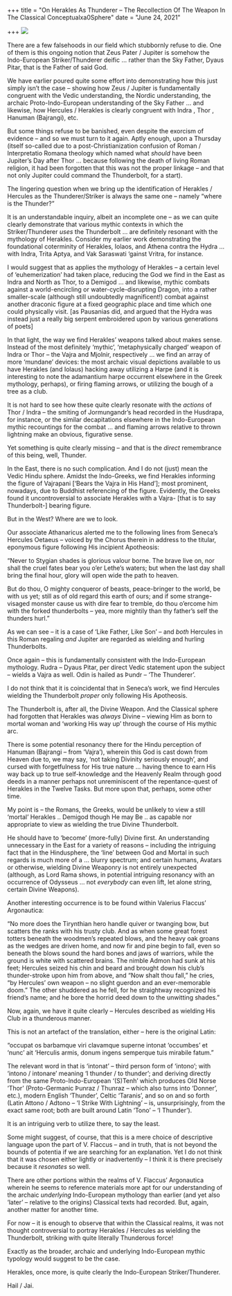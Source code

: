 +++
title = "On Herakles As Thunderer – The Recollection Of The Weapon In The Classical Conceptualxa0Sphere"
date = "June 24, 2021"

+++
![](https://aryaakasha.files.wordpress.com/2021/06/198882949_10165312201705574_1923666741624487127_n.jpg?w=541)

There are a few falsehoods in our field which stubbornly refuse to die.
One of them is this ongoing notion that Zeus Pater / Jupiter is somehow
the Indo-European Striker/Thunderer deific … rather than the Sky Father,
Dyaus Pitar, that is the Father of said God.

We have earlier poured quite some effort into demonstrating how this
just simply isn’t the case – showing how Zeus / Jupiter is fundamentally
congruent with the Vedic understanding, the Nordic understanding, the
archaic Proto-Indo-European understanding of the Sky Father … and
likewise, how Hercules / Herakles is clearly congruent with Indra , Thor
, Hanuman (Bajrangi), etc.

But some things refuse to be banished, even despite the exorcism of
evidence – and so we must turn to it again. Aptly enough, upon a
Thursday (itself so-called due to a post-Christianization confusion of
Roman / Interpretatio Romana theology which named what *should* have
been Jupiter’s Day after Thor … because following the death of living
Roman religion, it had been forgotten that this was not the proper
linkage – and that not only Jupiter could command the Thunderbolt, for a
start).

The lingering question when we bring up the identification of Herakles /
Hercules as the Thunderer/Striker is always the same one – namely “where
is the Thunder?”

It is an understandable inquiry, albeit an incomplete one – as we can
quite clearly demonstrate that various mythic contexts in which the
Striker/Thunderer *uses* the Thunderbolt … are definitely resonant with
the mythology of Herakles. Consider my earlier work demonstrating the
foundational coterminity of Herakles, Iolaos, and Athena contra the
Hydra … with Indra, Trita Aptya, and Vak Saraswati ‘gainst Vritra, for
instance.

I would suggest that as applies the mythology of Herakles – a certain
level of ‘euhemerization’ had taken place, reducing the God we find in
the East as Indra and North as Thor, to a Demigod … and likewise, mythic
combats against a world-encircling or water-cycle-disrupting Dragon,
into a rather smaller-scale (although still undoubtedly magnificent!)
combat against another draconic figure at a fixed geographic place and
time which one could physically visit. \[as Pausanias did, and argued
that the Hydra was instead just a really big serpent embroidered upon by
various generations of poets\]

In that light, the way we find Herakles’ weapons talked about makes
sense. Instead of the most definitely ‘mythic’, ‘metaphysically charged’
weapon of Indra or Thor – the Vajra and Mjolnir, respectively … we find
an array of more ‘mundane’ devices: the most archaic visual depictions
available to us have Herakles (and Iolaus) hacking away utilizing a
Harpe (and it is interesting to note the adamantium harpe occurrent
elsewhere in the Greek mythology, perhaps), or firing flaming arrows, or
utilizing the bough of a tree as a club.

It is not hard to see how these quite clearly resonate with the
*actions* of Thor / Indra – the smiting of Jormungandr’s head recorded
in the Husdrapa, for instance, or the similar decapitations elsewhere in
the Indo-European mythic recountings for the combat … and flaming arrows
relative to thrown lightning make an obvious, figurative sense.

Yet something is quite clearly missing – and that is the *direct*
remembrance of this being, well, Thunder.

In the East, there is no such complication. And I do not (just) mean the
Vedic Hindu sphere. Amidst the Indo-Greeks, we find Herakles informing
the figure of Vajrapani \[‘Bears the Vajra in His Hand’\]; most
prominent, nowadays, due to Buddhist referencing of the figure.
Evidently, the Greeks found it uncontroversial to associate Herakles
with a Vajra- \[that is to say Thunderbolt-\] bearing figure.

But in the West? Where are we to look.

Our associate Athanaricus alerted me to the following lines from
Seneca’s Hercules Oetaeus – voiced by the Chorus therein in address to
the titular, eponymous figure following His incipient Apotheosis:

“Never to Stygian shades is glorious valour borne. The brave live on,
nor shall the cruel fates bear you o’er Lethe’s waters; but when the
last day shall bring the final hour, glory will open wide the path to
heaven.

But do thou, O mighty conqueror of beasts, peace-bringer to the world,
be with us yet; still as of old regard this earth of ours; and if some
strange-visaged monster cause us with dire fear to tremble, do thou
o’ercome him with the forked thunderbolts – yea, more mightily than thy
father’s self the thunders hurl.”

As we can see – it is a case of ‘Like Father, Like Son’ – and *both*
Hercules in this Roman regaling *and* Jupiter are regarded as wielding
and hurling Thunderbolts.

Once again – this is fundamentally consistent with the Indo-European
mythology. Rudra – Dyaus Pitar, per direct Vedic statement upon the
subject – wields a Vajra as well. Odin is hailed as Þundr – ‘The
Thunderer’.

I do not think that it is coincidental that in Seneca’s work, we find
Hercules wielding the Thunderbolt *proper* only following His
Apotheosis.

The Thunderbolt is, after all, the Divine Weapon. And the Classical
sphere had forgotten that Herakles was *always* Divine – viewing Him as
born to mortal woman and ‘working His way up’ through the course of His
mythic arc.

There is some potential resonancy there for the Hindu perception of
Hanuman (Bajrangi – from ‘Vajra’), wherein this God is cast down from
Heaven due to, we may say, ‘not taking Divinity seriously enough’, and
cursed with forgetfulness for His true nature … having thence to earn
His way back up to true self-knowledge and the Heavenly Realm through
good deeds in a manner perhaps not unreminiscent of the repentance-quest
of Herakles in the Twelve Tasks. But more upon that, perhaps, some other
time.

My point is – the Romans, the Greeks, would be unlikely to view a still
‘mortal’ Herakles .. Demigod though He may Be .. as capable nor
appropriate to view as wielding the true Divine Thunderbolt.

He should have to ‘become’ (more-fully) Divine first. An understanding
unnecessary in the East for a variety of reasons – including the
intriguing fact that in the Hindusphere, the ‘line’ between God and
Mortal in such regards is much more of a … blurry spectrum; and certain
humans, Avatars or otherwise, wielding Divine Weaponry is not entirely
unexpected (although, as Lord Rama shows, in potential intriguing
resonancy with an occurrence of Odysseus … not *everybody* can even
lift, let alone string, certain Divine Weapons).

Another interesting occurrence is to be found within Valerius Flaccus’
Argonautica:

“No more does the Tirynthian hero handle quiver or twanging bow, but
scatters the ranks with his trusty club. And as when some great forest
totters beneath the woodmen’s repeated blows, and the heavy oak groans
as the wedges are driven home, and now fir and pine begin to fall, even
so beneath the blows sound the hard bones and jaws of warriors, while
the ground is white with scattered brains. The nimble Admon had sunk at
his feet; Hercules seized his chin and beard and brought down his club’s
thunder-stroke upon him from above, and “Now shalt thou fall,” he cries,
“by Hercules’ own weapon – no slight guerdon and an ever-memorable
doom.” The other shuddered as he fell, for he straightway recognized his
friend’s name; and he bore the horrid deed down to the unwitting
shades.”

Now, again, we have it quite clearly – Hercules described as wielding
His Club in a thunderous manner.

This is not an artefact of the translation, either – here is the
original Latin:

“occupat os barbamque viri clavamque superne intonat ‘occumbes’ et
‘nunc’ ait ‘Herculis armis, donum ingens semperque tuis mirabile fatum.”

The relevant word in that is ‘intonat’ – third person form of ‘intono’;
with ‘intono / intonare’ meaning ‘I thunder / to thunder’; and deriving
directly from the same Proto-Indo-European ‘(S)Tenh’ which produces Old
Norse ‘Thor’ (Proto-Germanic Þunraz / Thunraz – which also turns into
‘Donner’, etc.), modern English ‘Thunder’, Celtic ‘Taranis’, and so on
and so forth (Latin Attono / Adtono – ‘I Strike With Lightning’ – is,
unsurprisingly, from the exact same root; both are built around Latin
‘Tono’ – ‘I Thunder’).

It is an intriguing verb to utilize there, to say the least.

Some might suggest, of course, that this is a mere choice of descriptive
language upon the part of V. Flaccus – and in truth, that is not beyond
the bounds of potentia if we are searching for an explanation. Yet I do
not think that it was chosen either lightly or inadvertently – I think
it is there precisely because it *resonates* so well.

There are other portions within the realms of V. Flaccus’ Argonautica
wherein he seems to reference materials more apt for our understanding
of the archaic *underlying* Indo-European mythology than earlier (and
yet also ‘later’ – relative to the origins) Classical texts had
recorded. But, again, another matter for another time.

For now – it is enough to observe that within the Classical realms, it
was not thought controversial to portray Herakles / Hercules as wielding
the Thunderbolt, striking with quite literally Thunderous force!

Exactly as the broader, archaic and underlying Indo-European mythic
typology would suggest to be the case.

Herakles, once more, is quite clearly the Indo-European
Striker/Thunderer.

Hail / Jai.
